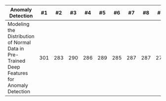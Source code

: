 Anomaly Detection | #1 | #2 | #3 | #4 | #5 | #6 | #7 | #8 | #9 | #10 | #11
--- | --- | --- | --- |--- |--- |--- |--- |--- |--- |--- |---
Modeling the Distribution of Normal Data in Pre-Trained Deep Features for Anomaly Detection | 301 | 283 | 290 | 286 | 289 | 285 | 287 | 287 | 272 | 276 | 269
